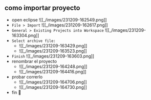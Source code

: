 ## como importar proyecto
- open eclipse
  ![[_/images/231209-162549.png]]
- `File > Import`
  ![[_/images/231209-162617.png]]
- `General > Existing Projects into Workspace`
  ![[_/images/231209-163304.png]]
- `Select archive file:`
	- ![[_/images/231209-163429.png]]
	- ![[_/images/231209-163523.png]]
- `Finish`
  ![[_/images/231209-163603.png]]
-   renombrar el proyecto
	- ![[_/images/231209-164248.png]]
	- ![[_/images/231209-164416.png]]
- probar correrlo
	- ![[_/images/231209-164706.png]]
	- ![[_/images/231209-164730.png]]
- fin 🎉